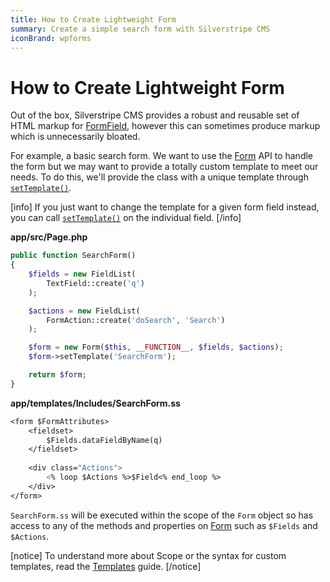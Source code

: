 ```yaml
---
title: How to Create Lightweight Form
summary: Create a simple search form with Silverstripe CMS
iconBrand: wpforms
---
```


# How to Create Lightweight Form

Out of the box, Silverstripe CMS provides a robust and reusable set of HTML markup for [FormField](api:SilverStripe\Forms\FormField), however this can 
sometimes produce markup which is unnecessarily bloated.

For example, a basic search form. We want to use the [Form](api:SilverStripe\Forms\Form) API to handle the form but we may want to provide a 
totally custom template to meet our needs. To do this, we'll provide the class with a unique template through 
[`setTemplate()`](api:SilverStripe\Forms\Form::setTemplate()).

[info]
If you just want to change the template for a given form field instead, you can call [`setTemplate()`](api:SilverStripe\Forms\FormField::setTemplate()) on the individual field.
[/info]

**app/src/Page.php**

```php
public function SearchForm() 
{
    $fields = new FieldList(
        TextField::create('q')
    );

    $actions = new FieldList(
        FormAction::create('doSearch', 'Search')
    );

    $form = new Form($this, __FUNCTION__, $fields, $actions);
    $form->setTemplate('SearchForm');

    return $form;
}
```

**app/templates/Includes/SearchForm.ss**

```ss
<form $FormAttributes>
    <fieldset>
        $Fields.dataFieldByName(q)
    </fieldset>
    
    <div class="Actions">
        <% loop $Actions %>$Field<% end_loop %>
    </div>
</form>
```

`SearchForm.ss` will be executed within the scope of the `Form` object so has access to any of the methods and 
properties on [Form](api:SilverStripe\Forms\Form) such as `$Fields` and `$Actions`. 

[notice]
To understand more about Scope or the syntax for custom templates, read the [Templates](../../templates) guide.
[/notice]
